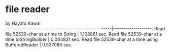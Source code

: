 # file reader
by Hayato Kawai		
----------------------------------------------------|-------------------:
Read file 52539-char at a time to String            | 1.108861 sec. 
Read file 52539-char at a time toStringBuilder      | 0.004821 sec. 
Read file 52539-char at a time using BufferedReader | 0.537080 sec. 